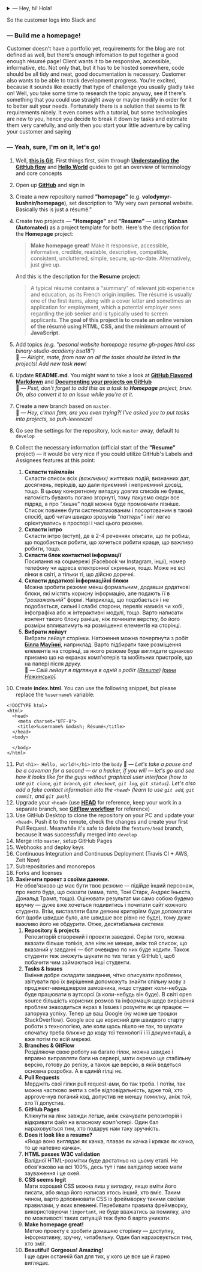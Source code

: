 <details>
   <summary>― Hey, hi! Hola!</summary>
   My name's Volodymyr and I'm here to help. 📢 It's dangerous to go alone! Take this.<sup>[Git](https://git-scm.com/), [GitHub Desktop](https://desktop.github.com/), [Visual Studio Code](https://code.visualstudio.com/)</sup>.
</details>

So the customer logs into Slack and 

### ― Build me a homepage!

Customer doesn't have a portfolio yet, requirements for the blog are not defined as well, but there's enough infomation to put together a good enough résumé page! Client wants it to be responsive, accessible, informative, etc. Not only that, but it has to be hosted somewhere, code should be all tidy and neat, good documentation is necessary. Customer also wants to be able to track development progress. You're excited, because it sounds like exactly that type of challenge you usually gladly take on! Well, you take some time to research the topic anyway, see if there's something that you could use straight away or maybe modify in order for it to better suit your needs. Fortunately there is a solution that seems to fit requirements nicely. It even comes with a tutorial, but some technologies are new to you, hence you decide to break it down by tasks and estimate them very carefully, and only then you start your little adventure by calling your customer and saying

### ― Yeah, sure, I'm on it, let's go!

1. Well, [**this is Git**](https://xkcd.com/1597/). First things first, skim through [**Understanding the GitHub flow**](https://guides.github.com/introduction/flow/) and [**Hello World**](https://guides.github.com/activities/hello-world/) guides to get an overview of terminology and core concepts
2. Open up [**GitHub**](https://github.com/) and sign in
3. Create a new repository named **"homepage"** (e.g. **volodymyr-kushnir/homepage**), set description to "My very own personal website. Basically this is just a résumé."
4. Create two projects — **"Homepage"** and **"Resume"** ― using **Kanban (Automated)** as a project template for both. Here's the description for the **Homepage** project:

   > **Make homepage great!** Make it responsive, accessible, informative, credible, readable, descriptive, compatible, consistent, uncluttered, simple, secure, up-to-date. Alternatively, just give up.

   And this is the description for the **Resume** project:

   > A typical résumé contains a "summary" of relevant job experience and education, as its French origin implies. The résumé is usually one of the first items, along with a cover letter and sometimes an application for employment, which a potential employer sees regarding the job seeker and is typically used to screen applicants. **The goal of this project is to create an online version of the résumé using HTML, CSS, and the minimum amount of JavaScript.**

5. Add topics _(e.g. "pesonal website homepage resume gh-pages html css binary-studio-academy bsa18")_  
   📢 _― Alright, mate, from now on all the tasks should be listed in the projects! Add new task **now**!_
6. Update **README.md**. You might want to take a look at [**GitHub Flavored Markdown**](https://guides.github.com/features/mastering-markdown/) and [**Documenting your projects on GitHub**](https://guides.github.com/features/wikis/)  
   📢 _― Psst, don't forget to add this as a task to **Homepage** project, bruv. Oh, also convert it to an issue while you're at it._
7. Create a new branch based on `master`.  
   📢 _— Hey, c'mon fam, are you even trying?! I've asked you to put tasks into projects, so puh-leeeeeze!_
8. Go see the settings for the repository, lock `master` away, default to `develop`
9. Collect the necessary information (official start of the **"Resume"** project) — it would be very nice if you could utilize GitHub's Labels and Assignees features at this point:
   1. **Скласти таймлайн**  
   Скласти список всіх _(важливих)_ життєвих подій, визначних дат, досягнень, періодів, що дали приємний і неприємний досвід, тощо. В цьому конкретному випадку довгих списків не буває, натомість бувають погано згорнуті, тому пакуємо сюди все підряд, а про _"лишні"_ події можна буде промовчати пізніше. Список повинен бути систематизованим і посортованим в такий спосіб, щоб читач швидко зрозумів _"паттерн"_ і міг легко орієнтуватись в просторі і часі цього резюме.
   2. **Скласти інтро**  
   Скласти інтро (вступ), де в 2-4 реченнях описати, що ти робиш, що подобається робити, що хочеться робити краще, що важливо робити, тощо.
   3. **Скласти блок контактної інформації**  
   Посилання на соцмережі (Facebook чи Instagram, інші), номер телефону чи адреса електронної скриньки, тощо. Може не всі лінки в світі, а тільки ті, що дійсно доречні.
   4. **Скласти додаткові інформаційні блоки**  
   Можна зробити резюме менш формальним, додавши додаткові блоки, які містять корисну інформацію, але подають її в _"розважальній"_ формі. Наприклад, що подобається і не подобається, сильні і слабкі сторони, перелік навиків чи хобі, інфографіка або ж інтерактивні модулі, тощо. Варто написати контент такого блоку раніше, ніж починати верстку, бо його розміри впливатимуть на розміщення елементів на сторінці.
   5. **Вибрати лейаут**  
   Вибрати лейаут сторінки. Натхнення можна почерпнути з робіт [**Білла Мауїнні**](https://dribbble.com/bilmaw), наприклад. Варто підбирати таке розміщення елементів на сторінці, за якого резюме буде виглядати однаково приємно що на екранах комп'ютерів та мобільних пристроїв, що на папері після друку.  
   📢 _― Свій лейаут я підглянув в одній з робіт ([Resume](https://dribbble.com/shots/1828130-Resume)) [Ірини Нежинської](http://www.nezhynska.com/)._
10. Create **index.html**. You can use the following snippet, but please replace the `%username%` variable:
```
<!DOCTYPE html>
<html>
  <head>
    <meta charset="UTF-8">
    <title>%username% &mdash; Résumé</title>
  </head>
  <body>
  
  </body>
</html>
```
11. Put `<h1>— Hello, world!</h1>` into the `body`
📢 _― Let's take a pause and be a caveman for a second — or a hacker, if you will — let's go and see how it looks like for the guys without graphical user interface (how to use `git clone`, `git branch`, `git checkout`, `git log`, `git status`). Let's also add a fake contact information into the `<head>` (learn to use `git add`, `git commit`, and `git push`)._
12. Upgrade your `<head>` (use [**HEAD**](https://github.com/joshbuchea/HEAD) for reference, keep your work in a separate branch, see [**GitFlow workflow**](https://www.atlassian.com/git/tutorials/comparing-workflows/gitflow-workflow) for reference)
13. Use GitHub Desktop to clone the repository on your PC and update your `<head>`. Push it to the remote, check the changes and create your first Pull Request. Meanwhile it's safe to delete the `feature/head` branch, because it was successfully merged into `develop`
14. Merge into `master`, setup GitHub Pages
15. Webhooks and deploy keys
16. Continuous Integration and Continuous Deployment (Travis CI + AWS, Zeit Now)
17. Subrepositories and monorepos
18. Forks and licenses
19. **Закінчити проект з своїми даними.**  
Не обов'язково це має бути твоє резюме — підійде інший персонаж, про якого буде, що сказати (мама, тато, Тоні Старк, Андрес Іньєста, Дональд Трамп, тощо). Оцінювати результат ми само собою будемо вручну — дуже вже хочеться подивитись і почитати сайт кожного студента. Втім, виставляти бали деяким критеріям буде допомагати бот (щоби швидше було, але швидше все рівно не буде), тому дуже важливо його не обдурити. Отже, десятибальна система:
    1. **Repository & projects**  
    Репозиторій створений і проекти заведені. Окрім того, можна вказати більше топіків, але ніяк не менше, аніж той список, що вказаний у завданні — бот очевидно по них буде ходити. Також студенти теж зможуть шукати по тих тегах у GitHub'і, щоб побачити чим займаються інші студенти.
    2. **Tasks & Issues**  
    Вміння добре складати завдання, чітко описувати проблеми, звітувати про їх вирішення допоможуть знайти спільну мову з проджект-менеджером замовника, якщо студент коли-небудь буде працювати в аутсорсі (а коли-небудь він буде). В світі open source більшість корисних розмов та інформація щодо вирішення проблем знаходиться якраз в Issues і розуміти як це працює — запорука успіху. Тепер це ваш Google (ну може ше трошки StackOverflow). Google все ще корисний для швидкого старту роботи з технологією, але коли щось пішло не так, то шукати спочатку треба ближче до коду тої технології і її документації, а вже потім по всій мережі.
    3. **Branches & GitFlow**  
    Розділяючи свою роботу на багато гілок, можна швидко і вправно виправляти баги на сервері, мати окремо ще стабільну версію, готову до релізу, а також ще версію, в якій ведеться основна розробка. А в єдиній гілці нє.
    4. **Pull Requests**  
    Мерджіть свої гілки pull request-ами, бо так треба. І потім, так можна частково зняти з себе відповідальність, адже той, хто approve-нув поганий код, допустив не меншу помилку, аніж той, хто її допустив.
    5. **GitHub Pages**  
    Клікнути на лінк завжди легше, аніж скачувати репозиторій і відкривати файл на власному комп'ютері. Один бал нараховується тим, хто подарує нам таку зручність.
    6. **Does it look like a resume?**  
    «Якщо воно виглядає як качка, плаває як качка і крякає як качка, то це напевно качка».
    7. **HTML passes W3C validation**  
    Валідної HTML-розмітки буде достатньо на цьому етапі. Не обов'язково на всі 100%, десь тут і там валідатор може мати зауваження і це окей.
    8. **CSS seems legit**  
    Мати хороший CSS можна лиш у випадку, якщо вміти його писати, або якщо його написав хтось інший, хто вміє. Таким чином, варто доповнювати CSS із фреймворку такими своїми правилами, у яких впевнені. Перебивати правила фреймворку, використовуючи `!important`, не буде вважатись за помилку, але по можливості таких ситуацій теж було б варто уникати.
    9. **Make homepage great!**  
    Метою проекту є зробити домашню сторінку — доступну, інформативну, зручну, читабельну. Один бал нараховується тим, хто зміг.
    10. **Beautiful! Gorgeous! Amazing!**  
    І ще один останній бал для тих, у кого це все ще й гарно виглядає.